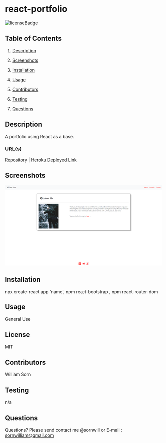   
# react-portfolio
![licenseBadge](https://img.shields.io/badge/license-MIT-brightgreen)
## Table of Contents 
1. [Description](#description)

2. [Screenshots](#screenshots)

3. [Installation](#installation)

4. [Usage](#usage)

5. [Contributors](#contributors)

6. [Testing](#testing)

7. [Questions](#questions)

    
## Description 
A portfolio using React as a base.

### URL(s)
[Repository](https://github.com/sornwill/react-portfolio)
|
[Heroku Deployed Link](https://ws-react-portfolio.herokuapp.com/)
      
## Screenshots
![screenshots](./public/assets/screenshot.png)

    
## Installation
npx create-react app 'name', npm react-bootstrap , npm react-router-dom
    
## Usage
General Use 
    
## License
MIT 
    
## Contributors
William Sorn 
    
## Testing
n/a 
      
## Questions
Questions? Please send contact me @sornwill or E-mail : sornwilliam@gmail.com
      
